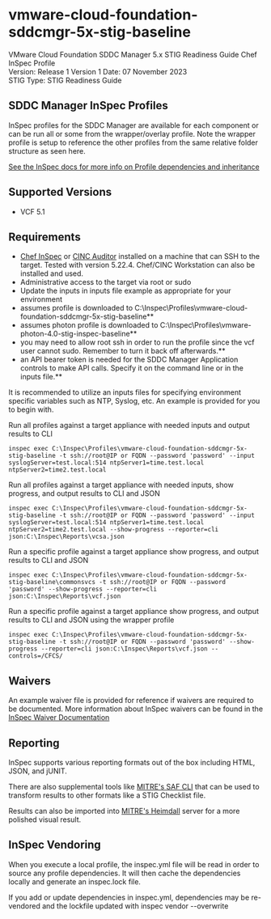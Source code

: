 # vmware-cloud-foundation-sddcmgr-5x-stig-baseline
VMware Cloud Foundation SDDC Manager 5.x STIG Readiness Guide Chef InSpec Profile  
Version: Release 1 Version 1 Date: 07 November 2023  
STIG Type: STIG Readiness Guide

## SDDC Manager InSpec Profiles
InSpec profiles for the SDDC Manager are available for each component or can be run all or some from the wrapper/overlay profile. Note the wrapper profile is setup to reference the other profiles from the same relative folder structure as seen here.  

[See the InSpec docs for more info on Profile dependencies and inheritance](https://www.inspec.io/docs/reference/profiles/)

## Supported Versions
- VCF 5.1  

## Requirements

- [Chef InSpec](https://downloads.chef.io/tools/inspec) or [CINC Auditor](https://cinc.sh/start/auditor/) installed on a machine that can SSH to the target. Tested with version 5.22.4. Chef/CINC Workstation can also be installed and used.
- Administrative access to the target via root or sudo
- Update the inputs in inputs file example as appropriate for your environment
- assumes profile is downloaded to C:\Inspec\Profiles\vmware-cloud-foundation-sddcmgr-5x-stig-baseline**  
- assumes photon profile is downloaded to C:\Inspec\Profiles\vmware-photon-4.0-stig-inspec-baseline**  
- you may need to allow root ssh in order to run the profile since the vcf user cannot sudo. Remember to turn it back off afterwards.**
- an API bearer token is needed for the SDDC Manager Application controls to make API calls. Specify it on the command line or in the inputs file.**  

It is recommended to utilize an inputs files for specifying environment specific variables such as NTP, Syslog, etc. An example is provided for you to begin with.  

Run all profiles against a target appliance with needed inputs and output results to CLI
```
inspec exec C:\Inspec\Profiles\vmware-cloud-foundation-sddcmgr-5x-stig-baseline -t ssh://root@IP or FQDN --password 'password' --input syslogServer=test.local:514 ntpServer1=time.test.local ntpServer2=time2.test.local
```

Run all profiles against a target appliance with needed inputs, show progress, and output results to CLI and JSON
```
inspec exec C:\Inspec\Profiles\vmware-cloud-foundation-sddcmgr-5x-stig-baseline -t ssh://root@IP or FQDN --password 'password' --input syslogServer=test.local:514 ntpServer1=time.test.local ntpServer2=time2.test.local --show-progress --reporter=cli json:C:\Inspec\Reports\vcsa.json
```

Run a specific profile against a target appliance show progress, and output results to CLI and JSON
```
inspec exec C:\Inspec\Profiles\vmware-cloud-foundation-sddcmgr-5x-stig-baseline\commonsvcs -t ssh://root@IP or FQDN --password 'password' --show-progress --reporter=cli json:C:\Inspec\Reports\vcf.json
```

Run a specific profile against a target appliance show progress, and output results to CLI and JSON using the wrapper profile
```
inspec exec C:\Inspec\Profiles\vmware-cloud-foundation-sddcmgr-5x-stig-baseline -t ssh://root@IP or FQDN --password 'password' --show-progress --reporter=cli json:C:\Inspec\Reports\vcf.json --controls=/CFCS/
```

## Waivers
An example waiver file is provided for reference if waivers are required to be documented. More information about InSpec waivers can be found in the [InSpec Waiver Documentation](https://docs.chef.io/inspec/waivers/)  

## Reporting
InSpec supports various reporting formats out of the box including HTML, JSON, and jUNIT.  

There are also supplemental tools like [MITRE's SAF CLI](https://github.com/mitre/saf) that can be used to transform results to other formats like a STIG Checklist file.  

Results can also be imported into [MITRE's Heimdall](https://github.com/mitre/heimdall2) server for a more polished visual result.

## InSpec Vendoring

When you execute a local profile, the inspec.yml file will be read in order to source any profile dependencies. It will then cache the dependencies locally and generate an inspec.lock file.

If you add or update dependencies in inspec.yml, dependencies may be re-vendored and the lockfile updated with inspec vendor --overwrite
